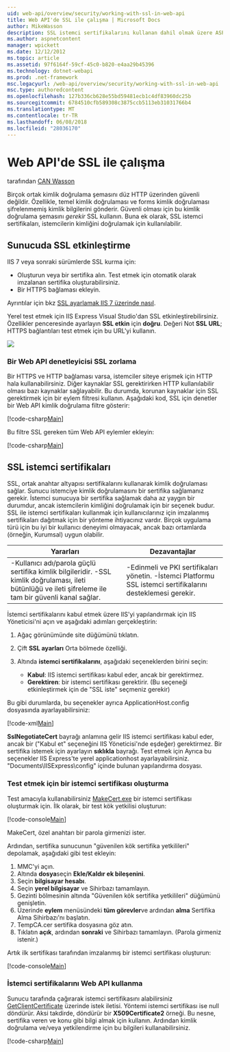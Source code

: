 ```yaml
---
uid: web-api/overview/security/working-with-ssl-in-web-api
title: Web API'de SSL ile çalışma | Microsoft Docs
author: MikeWasson
description: SSL istemci sertifikalarını kullanan dahil olmak üzere ASP.NET Web API ile SSL kullanmayı gösterir.
ms.author: aspnetcontent
manager: wpickett
ms.date: 12/12/2012
ms.topic: article
ms.assetid: 97f6164f-59cf-45c0-b820-e4aa29b45396
ms.technology: dotnet-webapi
ms.prod: .net-framework
msc.legacyurl: /web-api/overview/security/working-with-ssl-in-web-api
msc.type: authoredcontent
ms.openlocfilehash: 127b336cb628e55bd59481ecb1c4df83960dc25b
ms.sourcegitcommit: 6784510cfb589308c3875ccb5113eb31031766b4
ms.translationtype: MT
ms.contentlocale: tr-TR
ms.lasthandoff: 06/08/2018
ms.locfileid: "28036170"
---
```

<a name="working-with-ssl-in-web-api"></a>Web API'de SSL ile çalışma
====================
tarafından [CAN Wasson](https://github.com/MikeWasson)

Birçok ortak kimlik doğrulama şemasını düz HTTP üzerinden güvenli değildir. Özellikle, temel kimlik doğrulaması ve forms kimlik doğrulaması şifrelenmemiş kimlik bilgilerini gönderir. Güvenli olması için bu kimlik doğrulama şemasını *gerekir* SSL kullanın. Buna ek olarak, SSL istemci sertifikaları, istemcilerin kimliğini doğrulamak için kullanılabilir.

## <a name="enabling-ssl-on-the-server"></a>Sunucuda SSL etkinleştirme

IIS 7 veya sonraki sürümlerde SSL kurma için:

- Oluşturun veya bir sertifika alın. Test etmek için otomatik olarak imzalanan sertifika oluşturabilirsiniz.
- Bir HTTPS bağlaması ekleyin.

Ayrıntılar için bkz [SSL ayarlamak IIS 7 üzerinde nasıl](https://www.iis.net/learn/manage/configuring-security/how-to-set-up-ssl-on-iis).

Yerel test etmek için IIS Express Visual Studio'dan SSL etkinleştirebilirsiniz. Özellikler penceresinde ayarlayın **SSL etkin** için **doğru**. Değeri Not **SSL URL**; HTTPS bağlantıları test etmek için bu URL'yi kullanın.

![](working-with-ssl-in-web-api/_static/image1.png)

### <a name="enforcing-ssl-in-a-web-api-controller"></a>Bir Web API denetleyicisi SSL zorlama

Bir HTTPS ve HTTP bağlaması varsa, istemciler siteye erişmek için HTTP hala kullanabilirsiniz. Diğer kaynaklar SSL gerektirirken HTTP kullanılabilir olması bazı kaynaklar sağlayabilir. Bu durumda, korunan kaynaklar için SSL gerektirmek için bir eylem filtresi kullanın. Aşağıdaki kod, SSL için denetler bir Web API kimlik doğrulama filtre gösterir:

[!code-csharp[Main](working-with-ssl-in-web-api/samples/sample1.cs)]

Bu filtre SSL gereken tüm Web API eylemler ekleyin:

[!code-csharp[Main](working-with-ssl-in-web-api/samples/sample2.cs)]

## <a name="ssl-client-certificates"></a>SSL istemci sertifikaları

SSL, ortak anahtar altyapısı sertifikalarını kullanarak kimlik doğrulaması sağlar. Sunucu istemciye kimlik doğrulamasını bir sertifika sağlamanız gerekir. İstemci sunucuya bir sertifika sağlamak daha az yaygın bir durumdur, ancak istemcilerin kimliğini doğrulamak için bir seçenek budur. SSL ile istemci sertifikaları kullanmak için kullanıcılarınız için imzalanmış sertifikaları dağıtmak için bir yönteme ihtiyacınız vardır. Birçok uygulama türü için bu iyi bir kullanıcı deneyimi olmayacak, ancak bazı ortamlarda (örneğin, Kurumsal) uygun olabilir.

| Yararları | Dezavantajlar |
| --- | --- |
| -Kullanıcı adı/parola güçlü sertifika kimlik bilgileridir. -SSL kimlik doğrulaması, ileti bütünlüğü ve ileti şifreleme ile tam bir güvenli kanal sağlar. | -Edinmeli ve PKI sertifikaları yönetin. -İstemci Platformu SSL istemci sertifikalarını desteklemesi gerekir. |

İstemci sertifikalarını kabul etmek üzere IIS'yi yapılandırmak için IIS Yöneticisi'ni açın ve aşağıdaki adımları gerçekleştirin:

1. Ağaç görünümünde site düğümünü tıklatın.
2. Çift **SSL ayarları** Orta bölmede özelliği.
3. Altında **istemci sertifikalarını**, aşağıdaki seçeneklerden birini seçin: 

    - **Kabul**: IIS istemci sertifikası kabul eder, ancak bir gerektirmez.
    - **Gerektiren**: bir istemci sertifikası gerektirir. (Bu seçeneği etkinleştirmek için de "SSL iste" seçmeniz gerekir)

Bu gibi durumlarda, bu seçenekler ayrıca ApplicationHost.config dosyasında ayarlayabilirsiniz:

[!code-xml[Main](working-with-ssl-in-web-api/samples/sample3.xml)]

**SslNegotiateCert** bayrağı anlamına gelir IIS istemci sertifikası kabul eder, ancak bir ("Kabul et" seçeneğini IIS Yöneticisi'nde eşdeğer) gerektirmez. Bir sertifika istemek için ayarlayın **sıklıkla** bayrağı. Test etmek için Ayrıca bu seçenekler IIS Express'te yerel applicationhost ayarlayabilirsiniz. "Documents\IISExpress\config" içinde bulunan yapılandırma dosyası.

### <a name="creating-a-client-certificate-for-testing"></a>Test etmek için bir istemci sertifikası oluşturma

Test amacıyla kullanabilirsiniz [MakeCert.exe](https://msdn.microsoft.com/library/bfsktky3.aspx) bir istemci sertifikası oluşturmak için. İlk olarak, bir test kök yetkilisi oluşturun:

[!code-console[Main](working-with-ssl-in-web-api/samples/sample4.cmd)]

MakeCert, özel anahtarı bir parola girmenizi ister.

Ardından, sertifika sunucunun "güvenilen kök sertifika yetkilileri" depolamak, aşağıdaki gibi test ekleyin:

1. MMC'yi açın.
2. Altında **dosya**seçin **Ekle/Kaldır ek bileşenini**.
3. Seçin **bilgisayar hesabı**.
4. Seçin **yerel bilgisayar** ve Sihirbazı tamamlayın.
5. Gezinti bölmesinin altında "Güvenilen kök sertifika yetkilileri" düğümünü genişletin.
6. Üzerinde **eylem** menüsündeki **tüm görevler**ve ardından **alma** Sertifika Alma Sihirbazı'nı başlatın.
7. TempCA.cer sertifika dosyasına göz atın.
8. Tıklatın **açık**, ardından **sonraki** ve Sihirbazı tamamlayın. (Parola girmeniz istenir.)

Artık ilk sertifikası tarafından imzalanmış bir istemci sertifikası oluşturun:

[!code-console[Main](working-with-ssl-in-web-api/samples/sample5.cmd)]

### <a name="using-client-certificates-in-web-api"></a>İstemci sertifikalarını Web API kullanma

Sunucu tarafında çağırarak istemci sertifikasını alabilirsiniz [GetClientCertificate](https://msdn.microsoft.com/library/system.net.http.httprequestmessageextensions.getclientcertificate.aspx) üzerinde istek iletisi. Yöntemi istemci sertifikası ise null döndürür. Aksi takdirde, döndürür bir **X509Certificate2** örneği. Bu nesne, sertifika veren ve konu gibi bilgi almak için kullanın. Ardından kimlik doğrulama ve/veya yetkilendirme için bu bilgileri kullanabilirsiniz.

[!code-csharp[Main](working-with-ssl-in-web-api/samples/sample6.cs)]
